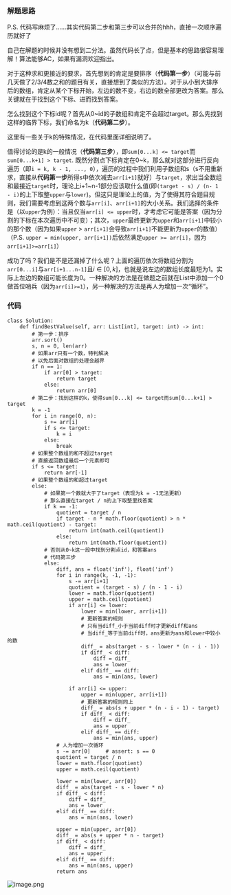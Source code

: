 ### 解题思路
P.S. 代码写麻烦了……其实代码第二步和第三步可以合并的hhh，直接一次顺序遍历就好了

自己在解题的时候并没有想到二分法。虽然代码长了点，但是基本的思路很容易理解！算法能够AC，如果有漏洞欢迎指出。

对于这种求和更接近的要求，首先想到的肯定是要排序（**代码第一步**）（可能与前几天做了2/3/4数之和的题目有关，直接想到了类似的方法）。对于从小到大排序后的数组，肯定从某个下标开始，左边的数不变，右边的数全部更改为答案。那么关键就在于找到这个下标、进而找到答案。

怎么找到这个下标id呢？首先从0~id的子数组和肯定不会超过target。那么先找到这样的临界下标，我们命名为k（**代码第二步**）。

这里有一些关于k的特殊情况，在代码里面详细说明了。

值得讨论的是k的一般情况（**代码第三步**），即``sum[0...k] <= target``而``sum[0...k+1] > target``. 既然分割点下标肯定在0\~k，那么就对这部分进行反向遍历（即``i = k, k - 1, ..., 0``），遍历的过程中我们利用子数组和s（s不用重新求，直接从**代码第一步**所得s中依次减去``arr[i+1]``就好）与``target``，求出当全数组和最接近``target``时，理论上i+1\~n-1部分应该取什么值(即``(target - s) / (n- 1 - i)``的上下取整``upper``与``lower``)。但这只是理论上的值，为了使得其符合题目规则，我们需要考虑到这两个数与``arr[i]``、``arr[i+1]``的大小关系。我们选择的条件是（以``upper``为例）：当且仅当``arr[i] <= upper``时，才考虑它可能是答案（因为分割的下标在本次遍历中不可变）；其次，``upper``最终更新为``upper``和``arr[i+1]``中较小的那个数（因为如果``upper`` > ``arr[i+1]``会导致``arr[i+1]``不能更新为``upper``的数值）（P.S. ``upper = min(upper, arr[i+1])``后依然满足``upper >= arr[i]``，因为``arr[i+1]>=arr[i]``）

成功了吗？我们是不是还漏掉了什么呢？上面的遍历依次将数组分割为``arr[0...i]``与``arr[i+1...n-1]``且$i\in[0,k]$，也就是说左边的数组长度最短为1。实际上左边的数组可能长度为0。一种解决的方法是在做题之前就在List中添加一个0做首位哨兵（因为``arr[i]>=1``），另一种解决的方法是再人为增加一次“循环”。


### 代码

```python3
class Solution:
    def findBestValue(self, arr: List[int], target: int) -> int:
        # 第一步：排序
        arr.sort()
        s, n = 0, len(arr)
        # 如果arr只有一个数，特判解决
        # 以免后面对数组的处理会越界
        if n == 1:
            if arr[0] > target:
                return target
            else:
                return arr[0]
        # 第二步：找到这样的k，使得sum[0...k] <= target而sum[0...k+1] > target
        k = -1
        for i in range(0, n):
            s += arr[i]
            if s <= target:
                k = i
            else:
                break
        # 如果整个数组的和不超过target
        # 直接返回数组最后一个元素即可
        if s <= target:
            return arr[-1]
        # 如果整个数组的和超过target
        else:
            # 如果第一个数就大于了target（表现为k = -1无法更新）
            # 那么直接在target / n的上下取整里找答案
            if k == -1:
                quotient = target / n
                if target - n * math.floor(quotient) > n * math.ceil(quotient) - target:
                    return int(math.ceil(quotient))
                else:
                    return int(math.floor(quotient))
            # 否则从0~k这一段中找到分割点id，和答案ans
            # 代码第三步
            else:
                diff, ans = float('inf'), float('inf')
                for i in range(k, -1, -1):
                    s -= arr[i+1]
                    quotient = (target - s) / (n - 1 - i)
                    lower = math.floor(quotient)
                    upper = math.ceil(quotient)
                    if arr[i] <= lower:
                        lower = min(lower, arr[i+1])
                        # 更新答案的规则
                        # 只有当diff_小于当前diff时才更新diff和ans
                        # 当diff_等于当前diff时，ans更新为ans和lower中较小的数
                        diff_ = abs(target - s - lower * (n - i - 1))
                        if diff_ < diff:
                            diff = diff_
                            ans = lower
                        elif diff_ == diff:
                            ans = min(ans, lower)
                    
                    if arr[i] <= upper:
                        upper = min(upper, arr[i+1])
                        # 更新答案的规则同上
                        diff_ = abs(s + upper * (n - i - 1) - target)
                        if diff_ < diff:
                            diff = diff_
                            ans = upper
                        elif diff_ == diff:
                            ans = min(ans, upper)
                # 人为增加一次循环
                s -= arr[0]     # assert: s == 0
                quotient = target / n
                lower = math.floor(quotient)
                upper = math.ceil(quotient)
                
                lower = min(lower, arr[0])
                diff_ = abs(target - s - lower * n)
                if diff_ < diff:
                    diff = diff_
                    ans = lower
                elif diff_ == diff:
                    ans = min(ans, lower)
                
                upper = min(upper, arr[0])
                diff_ = abs(s + upper * n - target)
                if diff_ < diff:
                    diff = diff_
                    ans = upper
                elif diff_ == diff:
                    ans = min(ans, upper)
                return ans
```
![image.png](https://pic.leetcode-cn.com/480547945ba49e0b3c0afa993d78bf2e68577d419a5f02c56ad78065a22348ec-image.png)
